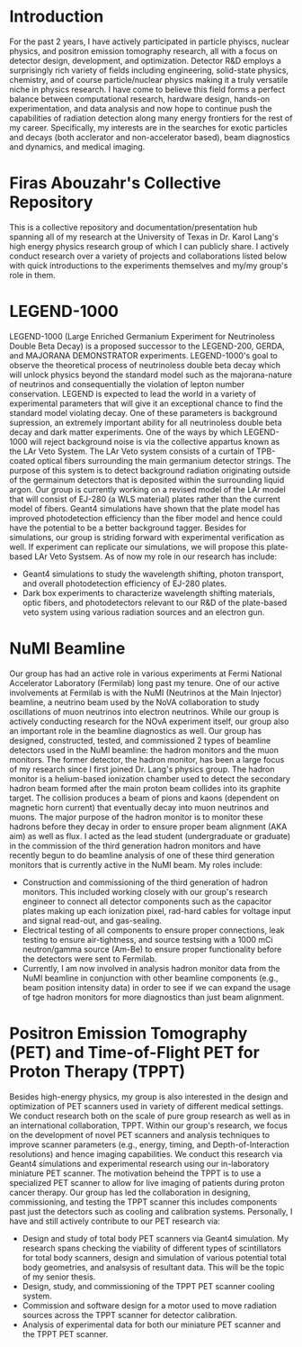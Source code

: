 # Introduction
For the past 2 years, I have actively participated in particle phyiscs, nuclear physics, and positron emission tomography research, all with a focus on detector design, development, and optimization. Detector R\&D employs a surprisingly rich variety of fields including engineering, solid-state physics, chemistry, and of course particle/nuclear physics making it a truly versatile niche in physics research. 
I have come to believe this field forms a perfect balance between computational research, hardware design, hands-on experimentation, and data analysis and now hope to continue push the capabilities of radiation detection along many energy frontiers for the rest of my career. Specifically, my interests are in the searches for exotic particles and decays (both acclerator and non-accelerator based), beam diagnostics and dynamics, and medical imaging. 

# Firas Abouzahr's Collective Repository 
This is a collective repository and documentation/presentation hub spanning all of my research at the University of Texas in Dr. Karol Lang's high energy physics research group of which I can publicly share. I actively conduct research over a variety of projects and collaborations listed below with quick introductions to the experiments themselves and my/my group's role in them. 

# LEGEND-1000 
LEGEND-1000 (Large Enriched Germanium Experiment for Neutrinoless Double Beta Decay) is a proposed successor to the LEGEND-200, GERDA, and MAJORANA DEMONSTRATOR experiments. LEGEND-1000's goal to observe the theoretical process of neutrinoless double beta decay which will unlock physics beyond the standard model such as the majorana-nature of neutrinos and consequentially the violation of lepton number conservation. LEGEND is expected to lead the world in a variety of experimental parameters that will give it an exceptional chance to find the standard model violating decay. One of these parameters is background supression, an extremely important ability for all neutrinoless double beta decay and dark matter experiments. One of the ways by which LEGEND-1000 will reject background noise is via the collective appartus known as the LAr Veto System. The LAr Veto system consists of a curtain of TPB-coated optical fibers surrounding the main germanium detector strings. The purpose of this system is to detect background radiation originating outside of the germainum detectors that is deposited within the surrounding liquid argon. Our group is currently working on a revised model of the LAr model that will consist of EJ-280 (a WLS material) plates rather than the current model of fibers. Geant4 simulations have shown that the plate model has improved photodetection efficiency than the fiber model and hence could have the potential to be a better background tagger. Besides for simulations, our group is striding forward with experimental verification as well. If experiment can replicate our simulations, we will propose this plate-based LAr Veto Systsem. As of now my role in our research has include: 

* Geant4 simulations to study the wavelength shifting, photon transport, and overall photodetection efficiency of EJ-280 plates.
* Dark box experiments to characterize wavelength shifting materials, optic fibers, and photodetectors relevant to our R\&D of the plate-based veto system using various radiation sources and an electron gun. 

# NuMI Beamline
Our group has had an active role in various experiments at Fermi National Accelerator Laboratory (Fermilab) long past my tenure. One of our active involvements at Fermilab is with the NuMI (Neutrinos at the Main Injector) beamline, a neutrino beam used by the NoVA collaboration to study oscillations of muon neutrinos into electron neutrinos. While our group is actively conducting research for the NOvA experiment itself, our group also an important role in the beamline diagnostics as well. Our group has designed, constructed, tested, and commissioned 2 types of beamline detectors used in the NuMI beamline: the hadron monitors and the muon monitors. The former detector, the hadron monitor, has been a large focus of my research since I first joined Dr. Lang's physics group. The hadron monitor is a helium-based ionization chamber used to detect the secondary hadron beam formed after the main proton beam collides into its graphite target. The collision produces a beam of pions and kaons (dependent on magnetic horn current) that eventually decay into muon neutrinos and muons. The major purpose of the hadron monitor is to monitor these hadrons before they decay in order to ensure proper beam alignment (AKA aim) as well as flux. I acted as the lead student (undergraduate or graduate) in the commission of the third generation hadron monitors and have recently begun to do beamline analysis of one of these third generation monitors that is currently active in the NuMI beam. My roles include:

* Construction and commissioning of the third generation of hadron monitors. This included working closely with our group's research engineer to connect all detector components such as the capacitor plates making up each ionization pixel, rad-hard cables for voltage input and signal read-out, and gas-sealing. 
* Electrical testing of all components to ensure proper connections, leak testing to ensure air-tightness, and source testsing with a 1000 mCi neutron/gamma source (Am-Be) to ensure proper functionality before the detectors were sent to Fermilab. 
* Currently, I am now involved in analysis hadron monitor data from the NuMI beamline in conjunction with other beamline components (e.g., beam position  intensity data) in order to see if we can expand the usage of tge hadron monitors for more diagnostics than just beam alignment. 

# Positron Emission Tomography (PET) and Time-of-Flight PET for Proton Therapy (TPPT)
Besides high-energy physics, my group is also interested in the design and optimization of PET scanners used in variety of different medical settings. We conduct research both on the scale of pure group research as well as in an international collaboration, TPPT. Within our group's research, we focus on the development of novel PET scanners and analysis techniques to improve scanner parameters (e.g., energy, timing, and Depth-of-Interaction resolutions) and hence imaging capabilities. We conduct this research via Geant4 simulations and experimental research using our in-laboratory miniature PET scanner. The motivation beheind the TPPT is to use a specialized PET scanner to allow for live imaging of patients during proton cancer therapy. Our group has led the collaboration in designing, commissioning, and testing the TPPT scanner this includes components past just the detectors such as cooling and calibration systems. Personally, I have and still actively contribute to our PET research via:

* Design and study of total body PET scanners via Geant4 simulation. My research spans checking the viability of different types of scintillators for total body scanners, design and simulation of various potential total body geometries, and analsysis of resultant data. This will be the topic of my senior thesis. 
* Design, study, and commissioning of the TPPT PET scanner cooling system. 
* Commission and software design for a motor used to move radiation sources across the TPPT scanner for detector calibration.
* Analysis of experimental data for both our miniature PET scanner and the TPPT PET scanner. 

